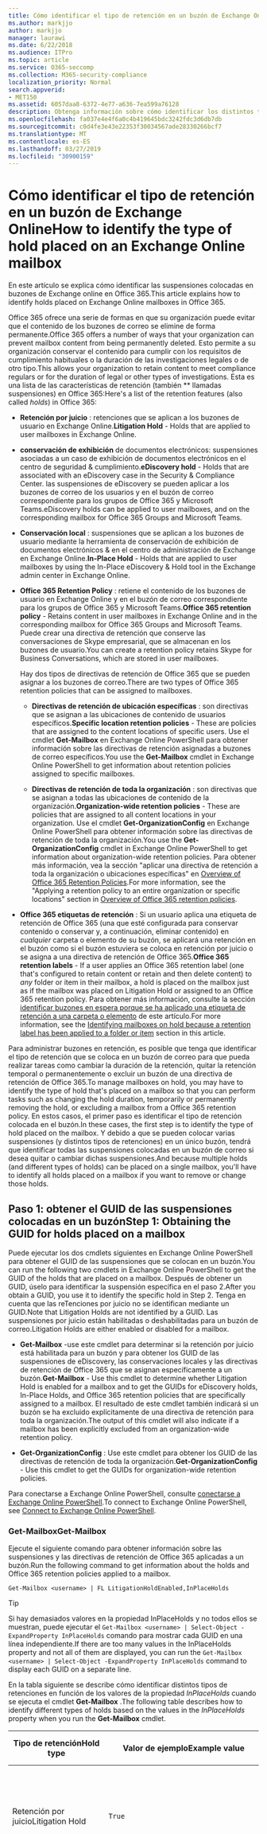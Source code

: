 ```yaml
---
title: Cómo identificar el tipo de retención en un buzón de Exchange Online
ms.author: markjjo
author: markjjo
manager: laurawi
ms.date: 6/22/2018
ms.audience: ITPro
ms.topic: article
ms.service: O365-seccomp
ms.collection: M365-security-compliance
localization_priority: Normal
search.appverid:
- MET150
ms.assetid: 6057daa8-6372-4e77-a636-7ea599a76128
description: Obtenga información sobre cómo identificar los distintos tipos de retenciones que se pueden colocar en un buzón de correo de Office 365. Estos tipos de retenciones incluyen la retención por juicio, las suspensiones de eDiscovery y las directivas de retención de Office 365. También puede determinar si se ha excluido a un usuario de una directiva de retención para toda la organización
ms.openlocfilehash: fa037e4e4f6a0c4b419645bdc3242fdc3d6db7db
ms.sourcegitcommit: c0d4fe3e43e22353f30034567ade28330266bcf7
ms.translationtype: MT
ms.contentlocale: es-ES
ms.lasthandoff: 03/27/2019
ms.locfileid: "30900159"
---
```

# <a name="how-to-identify-the-type-of-hold-placed-on-an-exchange-online-mailbox"></a><span data-ttu-id="c942a-105">Cómo identificar el tipo de retención en un buzón de Exchange Online</span><span class="sxs-lookup"><span data-stu-id="c942a-105">How to identify the type of hold placed on an Exchange Online mailbox</span></span>

<span data-ttu-id="c942a-106">En este artículo se explica cómo identificar las suspensiones colocadas en buzones de Exchange online en Office 365.</span><span class="sxs-lookup"><span data-stu-id="c942a-106">This article explains how to identify holds placed on Exchange Online mailboxes in Office 365.</span></span>

<span data-ttu-id="c942a-107">Office 365 ofrece una serie de formas en que su organización puede evitar que el contenido de los buzones de correo se elimine de forma permanente.</span><span class="sxs-lookup"><span data-stu-id="c942a-107">Office 365 offers a number of ways that your organization can prevent mailbox content from being permanently deleted.</span></span> <span data-ttu-id="c942a-108">Esto permite a su organización conservar el contenido para cumplir con los requisitos de cumplimiento habituales o la duración de las investigaciones legales o de otro tipo.</span><span class="sxs-lookup"><span data-stu-id="c942a-108">This allows your organization to retain content to meet compliance regulars or for the duration of legal or other types of investigations.</span></span> <span data-ttu-id="c942a-109">Esta es una lista de las características de retención (también \*\* llamadas suspensiones) en Office 365:</span><span class="sxs-lookup"><span data-stu-id="c942a-109">Here's a list of the retention features (also called *holds*) in Office 365:</span></span>

- <span data-ttu-id="c942a-110">**Retención por juicio** : retenciones que se aplican a los buzones de usuario en Exchange Online.</span><span class="sxs-lookup"><span data-stu-id="c942a-110">**Litigation Hold** - Holds that are applied to user mailboxes in Exchange Online.</span></span>

- <span data-ttu-id="c942a-111">**conservación de exhibición** de documentos electrónicos: suspensiones asociadas a un caso de exhibición de documentos electrónicos en el centro de seguridad & cumplimiento.</span><span class="sxs-lookup"><span data-stu-id="c942a-111">**eDiscovery hold** - Holds that are associated with an eDiscovery case in the Security & Compliance Center.</span></span> <span data-ttu-id="c942a-112">las suspensiones de eDiscovery se pueden aplicar a los buzones de correo de los usuarios y en el buzón de correo correspondiente para los grupos de Office 365 y Microsoft Teams.</span><span class="sxs-lookup"><span data-stu-id="c942a-112">eDiscovery holds can be applied to user mailboxes, and on the corresponding mailbox for Office 365 Groups and Microsoft Teams.</span></span>

- <span data-ttu-id="c942a-113">**Conservación local** : suspensiones que se aplican a los buzones de usuario mediante la herramienta de conservación de exhibición de documentos electrónicos & en el centro de administración de Exchange en Exchange Online.</span><span class="sxs-lookup"><span data-stu-id="c942a-113">**In-Place Hold** - Holds that are applied to user mailboxes by using the In-Place eDiscovery & Hold tool in the Exchange admin center in Exchange Online.</span></span>

- <span data-ttu-id="c942a-114">**Office 365 Retention Policy** : retiene el contenido de los buzones de usuario en Exchange Online y en el buzón de correo correspondiente para los grupos de Office 365 y Microsoft Teams.</span><span class="sxs-lookup"><span data-stu-id="c942a-114">**Office 365 retention policy** - Retains content in user mailboxes in Exchange Online and in the corresponding mailbox for Office 365 Groups and Microsoft Teams.</span></span> <span data-ttu-id="c942a-115">Puede crear una directiva de retención que conserve las conversaciones de Skype empresarial, que se almacenan en los buzones de usuario.</span><span class="sxs-lookup"><span data-stu-id="c942a-115">You can create a retention policy retains Skype for Business Conversations, which are stored in user mailboxes.</span></span>

  <span data-ttu-id="c942a-116">Hay dos tipos de directivas de retención de Office 365 que se pueden asignar a los buzones de correo.</span><span class="sxs-lookup"><span data-stu-id="c942a-116">There are two types of Office 365 retention policies that can be assigned to mailboxes.</span></span>

    - <span data-ttu-id="c942a-117">**Directivas de retención de ubicación específicas** : son directivas que se asignan a las ubicaciones de contenido de usuarios específicos.</span><span class="sxs-lookup"><span data-stu-id="c942a-117">**Specific location retention policies** - These are policies that are assigned to the content locations of specific users.</span></span> <span data-ttu-id="c942a-118">Use el cmdlet **Get-Mailbox** en Exchange Online PowerShell para obtener información sobre las directivas de retención asignadas a buzones de correo específicos.</span><span class="sxs-lookup"><span data-stu-id="c942a-118">You use the **Get-Mailbox** cmdlet in Exchange Online PowerShell to get information about retention policies assigned to specific mailboxes.</span></span>

    - <span data-ttu-id="c942a-119">**Directivas de retención de toda la organización** : son directivas que se asignan a todas las ubicaciones de contenido de la organización.</span><span class="sxs-lookup"><span data-stu-id="c942a-119">**Organization-wide retention policies** - These are policies that are assigned to all content locations in your organization.</span></span> <span data-ttu-id="c942a-120">Use el cmdlet **Get-OrganizationConfig** en Exchange Online PowerShell para obtener información sobre las directivas de retención de toda la organización.</span><span class="sxs-lookup"><span data-stu-id="c942a-120">You use the **Get-OrganizationConfig** cmdlet in Exchange Online PowerShell to get information about organization-wide retention policies.</span></span>
  <span data-ttu-id="c942a-121">Para obtener más información, vea la sección "aplicar una directiva de retención a toda la organización o ubicaciones específicas" en [Overview of Office 365 Retention Policies](retention-policies.md#applying-a-retention-policy-to-an-entire-organization-or-specific-locations).</span><span class="sxs-lookup"><span data-stu-id="c942a-121">For more information, see the "Applying a retention policy to an entire organization or specific locations" section in [Overview of Office 365 retention policies](retention-policies.md#applying-a-retention-policy-to-an-entire-organization-or-specific-locations).</span></span>

- <span data-ttu-id="c942a-122">**Office 365 etiquetas de retención** : Si un usuario aplica una etiqueta de retención de Office 365 (una que esté configurada para conservar contenido o conservar y, a continuación, eliminar contenido) en *cualquier* carpeta o elemento de su buzón, se aplicará una retención en el buzón como si el buzón estuviera se coloca en retención por juicio o se asigna a una directiva de retención de Office 365.</span><span class="sxs-lookup"><span data-stu-id="c942a-122">**Office 365 retention labels** - If a user applies an Office 365 retention label (one that's configured to retain content or retain and then delete content) to *any* folder or item in their mailbox, a hold is placed on the mailbox just as if the mailbox was placed on Litigation Hold or assigned to an Office 365 retention policy.</span></span> <span data-ttu-id="c942a-123">Para obtener más información, consulte la sección [identificar buzones en espera porque se ha aplicado una etiqueta de retención a una carpeta o elemento](#identifying-mailboxes-on-hold-because-a-retention-label-has-been-applied-to-a-folder-or-item) de este artículo.</span><span class="sxs-lookup"><span data-stu-id="c942a-123">For more information, see the [Identifying mailboxes on hold because a retention label has been applied to a folder or item](#identifying-mailboxes-on-hold-because-a-retention-label-has-been-applied-to-a-folder-or-item) section in this article.</span></span>

<span data-ttu-id="c942a-124">Para administrar buzones en retención, es posible que tenga que identificar el tipo de retención que se coloca en un buzón de correo para que pueda realizar tareas como cambiar la duración de la retención, quitar la retención temporal o permanentemente o excluir un buzón de una directiva de retención de Office 365.</span><span class="sxs-lookup"><span data-stu-id="c942a-124">To manage mailboxes on hold, you may have to identify the type of hold that's placed on a mailbox so that you can perform tasks such as changing the hold duration, temporarily or permanently removing the hold, or excluding a mailbox from a Office 365 retention policy.</span></span> <span data-ttu-id="c942a-125">En estos casos, el primer paso es identificar el tipo de retención colocada en el buzón.</span><span class="sxs-lookup"><span data-stu-id="c942a-125">In these cases, the first step is to identify the type of hold placed on the mailbox.</span></span> <span data-ttu-id="c942a-126">Y debido a que se pueden colocar varias suspensiones (y distintos tipos de retenciones) en un único buzón, tendrá que identificar todas las suspensiones colocadas en un buzón de correo si desea quitar o cambiar dichas suspensiones.</span><span class="sxs-lookup"><span data-stu-id="c942a-126">And because multiple holds (and different types of holds) can be placed on a single mailbox, you'll have to identify all holds placed on a mailbox if you want to remove or change those holds.</span></span>

## <a name="step-1-obtaining-the-guid-for-holds-placed-on-a-mailbox"></a><span data-ttu-id="c942a-127">Paso 1: obtener el GUID de las suspensiones colocadas en un buzón</span><span class="sxs-lookup"><span data-stu-id="c942a-127">Step 1: Obtaining the GUID for holds placed on a mailbox</span></span>

<span data-ttu-id="c942a-128">Puede ejecutar los dos cmdlets siguientes en Exchange Online PowerShell para obtener el GUID de las suspensiones que se colocan en un buzón.</span><span class="sxs-lookup"><span data-stu-id="c942a-128">You can run the following two cmdlets in Exchange Online PowerShell to get the GUID of the holds that are placed on a mailbox.</span></span> <span data-ttu-id="c942a-129">Después de obtener un GUID, úselo para identificar la suspensión específica en el paso 2.</span><span class="sxs-lookup"><span data-stu-id="c942a-129">After you obtain a GUID, you use it to identify the specific hold in Step 2.</span></span> <span data-ttu-id="c942a-130">Tenga en cuenta que las reTenciones por juicio no se identifican mediante un GUID.</span><span class="sxs-lookup"><span data-stu-id="c942a-130">Note that Litigation Holds are not identified by a GUID.</span></span> <span data-ttu-id="c942a-131">Las suspensiones por juicio están habilitadas o deshabilitadas para un buzón de correo.</span><span class="sxs-lookup"><span data-stu-id="c942a-131">Litigation Holds are either enabled or disabled for a mailbox.</span></span>

- <span data-ttu-id="c942a-132">**Get-Mailbox** -use este cmdlet para determinar si la retención por juicio está habilitada para un buzón y para obtener los GUID de las suspensiones de eDiscovery, las conservaciones locales y las directivas de retención de Office 365 que se asignan específicamente a un buzón.</span><span class="sxs-lookup"><span data-stu-id="c942a-132">**Get-Mailbox** - Use this cmdlet to determine whether Litigation Hold is enabled for a mailbox and to get the GUIDs for eDiscovery holds, In-Place Holds, and Office 365 retention policies that are specifically assigned to a mailbox.</span></span> <span data-ttu-id="c942a-133">El resultado de este cmdlet también indicará si un buzón se ha excluido explícitamente de una directiva de retención para toda la organización.</span><span class="sxs-lookup"><span data-stu-id="c942a-133">The output of this cmdlet will also indicate if a mailbox has been explicitly excluded from an organization-wide retention policy.</span></span>

- <span data-ttu-id="c942a-134">**Get-OrganizationConfig** : Use este cmdlet para obtener los GUID de las directivas de retención de toda la organización.</span><span class="sxs-lookup"><span data-stu-id="c942a-134">**Get-OrganizationConfig** - Use this cmdlet to get the GUIDs for organization-wide retention policies.</span></span>

<span data-ttu-id="c942a-135">Para conectarse a Exchange Online PowerShell, consulte [conectarse a Exchange Online PowerShell](https://docs.microsoft.com/powershell/exchange/exchange-online/connect-to-exchange-online-powershell/connect-to-exchange-online-powershell?view=exchange-ps).</span><span class="sxs-lookup"><span data-stu-id="c942a-135">To connect to Exchange Online PowerShell, see [Connect to Exchange Online PowerShell](https://docs.microsoft.com/powershell/exchange/exchange-online/connect-to-exchange-online-powershell/connect-to-exchange-online-powershell?view=exchange-ps).</span></span>

### <a name="get-mailbox"></a><span data-ttu-id="c942a-136">Get-Mailbox</span><span class="sxs-lookup"><span data-stu-id="c942a-136">Get-Mailbox</span></span>

<span data-ttu-id="c942a-137">Ejecute el siguiente comando para obtener información sobre las suspensiones y las directivas de retención de Office 365 aplicadas a un buzón.</span><span class="sxs-lookup"><span data-stu-id="c942a-137">Run the following command to get information about the holds and Office 365 retention policies applied to a mailbox.</span></span>

```
Get-Mailbox <username> | FL LitigationHoldEnabled,InPlaceHolds
```

> [!TIP]
> <span data-ttu-id="c942a-138">Si hay demasiados valores en la propiedad InPlaceHolds y no todos ellos se muestran, puede ejecutar el `Get-Mailbox <username> | Select-Object -ExpandProperty InPlaceHolds` comando para mostrar cada GUID en una línea independiente.</span><span class="sxs-lookup"><span data-stu-id="c942a-138">If there are too many values in the InPlaceHolds property and not all of them are displayed, you can run the `Get-Mailbox <username> | Select-Object -ExpandProperty InPlaceHolds` command to display each GUID on a separate line.</span></span>

<span data-ttu-id="c942a-139">En la tabla siguiente se describe cómo identificar distintos tipos de retenciones en función de los valores de la propiedad *InPlaceHolds* cuando se ejecuta el cmdlet **Get-Mailbox** .</span><span class="sxs-lookup"><span data-stu-id="c942a-139">The following table describes how to identify different types of holds based on the values in the *InPlaceHolds* property when you run the **Get-Mailbox** cmdlet.</span></span>


|<span data-ttu-id="c942a-140">Tipo de retención</span><span class="sxs-lookup"><span data-stu-id="c942a-140">Hold type</span></span>  |<span data-ttu-id="c942a-141">Valor de ejemplo</span><span class="sxs-lookup"><span data-stu-id="c942a-141">Example value</span></span>  |<span data-ttu-id="c942a-142">Cómo identificar la retención</span><span class="sxs-lookup"><span data-stu-id="c942a-142">How to identify the hold</span></span>  |
|---------|---------|---------|
|<span data-ttu-id="c942a-143">Retención por juicio</span><span class="sxs-lookup"><span data-stu-id="c942a-143">Litigation Hold</span></span>     |    `True`     |     <span data-ttu-id="c942a-144">La retención por juicio está habilitada para un buzón \*\* de correo si la propiedad `True`LitigationHoldEnabled está establecida en.</span><span class="sxs-lookup"><span data-stu-id="c942a-144">Litigation Hold is enabled for a mailbox if the *LitigationHoldEnabled* property is set to `True`.</span></span>    |
|<span data-ttu-id="c942a-145">conservación de exhibición de documentos electrónicos</span><span class="sxs-lookup"><span data-stu-id="c942a-145">eDiscovery hold</span></span>     |  `UniH7d895d48-7e23-4a8d-8346-533c3beac15d`       |   <span data-ttu-id="c942a-146">La *propiedad InPlaceHolds* contiene el GUID de cualquier suspensión asociado con un caso de exhibición de documentos electrónicos en el centro de seguridad & cumplimiento.</span><span class="sxs-lookup"><span data-stu-id="c942a-146">The *InPlaceHolds property* contains the GUID of any hold associated with an eDiscovery case in the Security & Compliance Center.</span></span> <span data-ttu-id="c942a-147">Puede decir que se trata de una retención de eDiscovery porque el GUID comienza `UniH` por el prefijo (lo que denota una retención unificada).</span><span class="sxs-lookup"><span data-stu-id="c942a-147">You can tell this is an eDiscovery hold because the GUID starts with the `UniH` prefix (which denotes a Unified Hold).</span></span>      |
|<span data-ttu-id="c942a-148">Retención en contexto</span><span class="sxs-lookup"><span data-stu-id="c942a-148">In-Place Hold</span></span>     |     `c0ba3ce811b6432a8751430937152491` <br/> <span data-ttu-id="c942a-149">o bien</span><span class="sxs-lookup"><span data-stu-id="c942a-149">or</span></span> <br/> `cld9c0a984ca74b457fbe4504bf7d3e00de`  |     <span data-ttu-id="c942a-150">La propiedad *InPlaceHolds* contiene el GUID de la retención local que está colocada en el buzón.</span><span class="sxs-lookup"><span data-stu-id="c942a-150">The *InPlaceHolds* property contains the GUID of the In-Place Hold that's placed on the mailbox.</span></span> <span data-ttu-id="c942a-151">Puede decir que se trata de una conservación local porque el GUID no se inicia con un prefijo o se inicia con el `cld` prefijo.</span><span class="sxs-lookup"><span data-stu-id="c942a-151">You can tell this is an In-Place Hold because the GUID either doesn't start with a prefix or it starts with the `cld` prefix.</span></span>     |
|<span data-ttu-id="c942a-152">Directiva de retención de Office 365 aplicada específicamente al buzón de correo</span><span class="sxs-lookup"><span data-stu-id="c942a-152">Office 365 retention policy specifically applied to the mailbox</span></span>     |    `mbxcdbbb86ce60342489bff371876e7f224:1` <br/> <span data-ttu-id="c942a-153">o bien</span><span class="sxs-lookup"><span data-stu-id="c942a-153">or</span></span> <br/> `skp127d7cf1076947929bf136b7a2a8c36f:3`     |     <span data-ttu-id="c942a-154">La propiedad InPlaceHolds contiene los GUID de cualquier directiva de retención de ubicación específica que se aplique al buzón.</span><span class="sxs-lookup"><span data-stu-id="c942a-154">The InPlaceHolds property contains GUIDs of any specific location retention policy that's applied to the mailbox.</span></span> <span data-ttu-id="c942a-155">Puede identificar las directivas de retención porque el GUID se inicia `mbx` con el `skp` o el prefijo.</span><span class="sxs-lookup"><span data-stu-id="c942a-155">You can identify retention policies because the GUID starts with the `mbx` or the `skp` prefix.</span></span> <span data-ttu-id="c942a-156">El `skp` prefijo indica que la Directiva de retención se aplica a las conversaciones de Skype empresarial en el buzón de correo del usuario.</span><span class="sxs-lookup"><span data-stu-id="c942a-156">The `skp` prefix indicates that the retention policy is applied to Skype for Business conversations in the user's mailbox.</span></span>    |
|<span data-ttu-id="c942a-157">Excluido de una directiva de retención de Office 365 de toda la organización</span><span class="sxs-lookup"><span data-stu-id="c942a-157">Excluded from an organization-wide Office 365 retention policy</span></span>     |   `-mbxe9b52bf7ab3b46a286308ecb29624696`      |     <span data-ttu-id="c942a-158">Si un buzón se excluye de una directiva de retención de Office 365 de toda la organización, el GUID de la Directiva de retención en la que se excluye el buzón se muestra en la propiedad `-mbx` InPlaceHolds y se identifica por el prefijo.</span><span class="sxs-lookup"><span data-stu-id="c942a-158">If a mailbox is excluded from an organization-wide Office 365 retention policy, the GUID for the retention policy the mailbox is excluded from is displayed in the InPlaceHolds property and is identified by the `-mbx` prefix.</span></span>    |

### <a name="get-organizationconfig"></a><span data-ttu-id="c942a-159">Get-OrganizationConfig</span><span class="sxs-lookup"><span data-stu-id="c942a-159">Get-OrganizationConfig</span></span>
<span data-ttu-id="c942a-160">Si la propiedad *InPlaceHolds* está vacía cuando ejecuta el cmdlet **Get-Mailbox** , es posible que haya una o varias directivas de retención de Office 365 de toda la organización aplicadas al buzón.</span><span class="sxs-lookup"><span data-stu-id="c942a-160">If the *InPlaceHolds* property is empty when you run the **Get-Mailbox** cmdlet, there still may be one or more organization-wide Office 365 retention policies applied to the mailbox.</span></span> <span data-ttu-id="c942a-161">Ejecute el siguiente comando en Exchange Online PowerShell para obtener una lista de los GUID de las directivas de retención de Office 365 de toda la organización.</span><span class="sxs-lookup"><span data-stu-id="c942a-161">Run the following command in Exchange Online PowerShell to get a list of GUIDs for organization-wide Office 365 retention policies.</span></span>

```
Get-OrganizationConfig | FL InPlaceHolds
```

> [!TIP]
> <span data-ttu-id="c942a-162">Si hay demasiados valores en la propiedad InPlaceHolds y no todos ellos se muestran, puede ejecutar el `Get-OrganizationConfig | Select-Object -ExpandProperty InPlaceHolds` comando para mostrar cada GUID en una línea independiente.</span><span class="sxs-lookup"><span data-stu-id="c942a-162">If there are too many values in the InPlaceHolds property and not all of them are displayed, you can run the `Get-OrganizationConfig | Select-Object -ExpandProperty InPlaceHolds` command to display each GUID on a separate line.</span></span>

<span data-ttu-id="c942a-163">En la tabla siguiente se describen los distintos tipos de retenciones de toda la organización y cómo identificar cada tipo en función de los GUID contenidos en la propiedad *InPlaceHolds* cuando se ejecuta el cmdlet **Get-OrganizationConfig** .</span><span class="sxs-lookup"><span data-stu-id="c942a-163">The following table describes the different types of organization-wide holds and how to identify each type based on the GUIDs contained in *InPlaceHolds* property when you run the **Get-OrganizationConfig** cmdlet.</span></span>


|<span data-ttu-id="c942a-164">Tipo de retención</span><span class="sxs-lookup"><span data-stu-id="c942a-164">Hold type</span></span>  |<span data-ttu-id="c942a-165">Valor de ejemplo</span><span class="sxs-lookup"><span data-stu-id="c942a-165">Example value</span></span>  |<span data-ttu-id="c942a-166">Descripción</span><span class="sxs-lookup"><span data-stu-id="c942a-166">Description</span></span>  |
|---------|---------|---------|
|<span data-ttu-id="c942a-167">Directivas de retención de Office 365 aplicadas a buzones de Exchange, carpetas públicas de Exchange y chats de Microsoft Teams</span><span class="sxs-lookup"><span data-stu-id="c942a-167">Office 365 retention policies applied to Exchange mailboxes, Exchange public folders, and Teams chats</span></span>    |      `mbx7cfb30345d454ac0a989ab3041051209:2`   |   <span data-ttu-id="c942a-168">Las directivas de retención de toda la organización que se aplican a los buzones de Exchange, las carpetas públicas de Exchange y los chats de 1xN en `mbx` Microsoft Teams se identifican mediante GUID que comienzan con el prefijo.</span><span class="sxs-lookup"><span data-stu-id="c942a-168">Organization-wide retention policies applied to Exchange mailboxes, Exchange public folders, and 1xN chats in Microsoft Teams are identified by GUIDs that start with the `mbx` prefix.</span></span> <span data-ttu-id="c942a-169">Tenga en cuenta que los chats de 1xN se almacenan en el buzón de los participantes individuales del chat.</span><span class="sxs-lookup"><span data-stu-id="c942a-169">Note that 1xN chats are stored in the mailbox of the individual chat participants.</span></span>      |
|<span data-ttu-id="c942a-170">Directiva de retención de Office 365 aplicada a los grupos de Office 365 y a los mensajes de canal de Teams</span><span class="sxs-lookup"><span data-stu-id="c942a-170">Office 365 retention policy applied to Office 365 Groups and Teams channel messages</span></span>     |   `grp1a0a132ee8944501a4bb6a452ec31171:3`      |    <span data-ttu-id="c942a-171">Las directivas de retención de toda la organización que se aplican a los grupos de Office 365 y los mensajes de canal en Microsoft `grp` Teams se identifican mediante GUID que comienzan con el prefijo.</span><span class="sxs-lookup"><span data-stu-id="c942a-171">Organization-wide retention policies applied to Office 365 groups and channel messages in Microsoft Teams are identified by GUIDs that start with the `grp` prefix.</span></span> <span data-ttu-id="c942a-172">Tenga en cuenta que los mensajes de canal se almacenan en el buzón de grupo asociado a un equipo de Microsoft.</span><span class="sxs-lookup"><span data-stu-id="c942a-172">Note that channel messages are stored in the group mailbox that is associated with a Microsoft Team.</span></span>     |

<span data-ttu-id="c942a-173">Para obtener más información sobre las directivas de retención que se aplican a Microsoft Teams, consulte la sección "ubicación de Teams" [información general de las directivas de retención](retention-policies.md#applying-a-retention-policy-to-an-entire-organization-or-specific-locations).</span><span class="sxs-lookup"><span data-stu-id="c942a-173">For more information retention policies applied to Microsoft Teams, see the "Teams location" section [Overview of retention policies](retention-policies.md#applying-a-retention-policy-to-an-entire-organization-or-specific-locations).</span></span>

### <a name="understanding-the-format-of-the-inplaceholds-value-for-retention-policies"></a><span data-ttu-id="c942a-174">Información sobre el formato del valor InPlaceHolds de las directivas de retención</span><span class="sxs-lookup"><span data-stu-id="c942a-174">Understanding the format of the InPlaceHolds value for retention policies</span></span>

<span data-ttu-id="c942a-175">Además del prefijo (MBX, SKP o GRP) que identifica un elemento de la propiedad InPlaceHolds como una directiva de retención de Office 365, el valor también contiene un sufijo que identifica el tipo de acción de retención que está configurada para la Directiva.</span><span class="sxs-lookup"><span data-stu-id="c942a-175">In addition to the prefix (mbx, skp, or grp) that identifies an item in the InPlaceHolds property as an Office 365 retention policy, the value also contains a suffix that identifies the type of retention action that's configured for the policy.</span></span> <span data-ttu-id="c942a-176">Por ejemplo, el sufijo de acción se resalta en negrita en los siguientes ejemplos:</span><span class="sxs-lookup"><span data-stu-id="c942a-176">For example, the action suffix is highlighted in bold type in the following examples:</span></span>

   <span data-ttu-id="c942a-177">`skp127d7cf1076947929bf136b7a2a8c36f`**: 1**</span><span class="sxs-lookup"><span data-stu-id="c942a-177">`skp127d7cf1076947929bf136b7a2a8c36f`**:1**</span></span>

   <span data-ttu-id="c942a-178">`mbx7cfb30345d454ac0a989ab3041051209`**: 2**</span><span class="sxs-lookup"><span data-stu-id="c942a-178">`mbx7cfb30345d454ac0a989ab3041051209`**:2**</span></span>

   <span data-ttu-id="c942a-179">`grp1a0a132ee8944501a4bb6a452ec31171`**: 3**</span><span class="sxs-lookup"><span data-stu-id="c942a-179">`grp1a0a132ee8944501a4bb6a452ec31171`**:3**</span></span>

<span data-ttu-id="c942a-180">En la tabla siguiente se definen las tres posibles acciones de retención:</span><span class="sxs-lookup"><span data-stu-id="c942a-180">The following table defines the three possible retention actions:</span></span>

|<span data-ttu-id="c942a-181">Valor</span><span class="sxs-lookup"><span data-stu-id="c942a-181">Value</span></span>  |<span data-ttu-id="c942a-182">Descripción</span><span class="sxs-lookup"><span data-stu-id="c942a-182">Description</span></span>  |
|---------|---------|
|<span data-ttu-id="c942a-183">**1**</span><span class="sxs-lookup"><span data-stu-id="c942a-183">**1**</span></span>     | <span data-ttu-id="c942a-184">Indica que la Directiva de retención está configurada para eliminar elementos; la Directiva no conserva los elementos.</span><span class="sxs-lookup"><span data-stu-id="c942a-184">Indicates the retention policy is configured to delete items; the policy doesn't retain items.</span></span>        |
|<span data-ttu-id="c942a-185">**segundo**</span><span class="sxs-lookup"><span data-stu-id="c942a-185">**2**</span></span>    |    <span data-ttu-id="c942a-186">Indica que la Directiva de retención está configurada para contener elementos; la Directiva no elimina los elementos una vez que expira el período de retención.</span><span class="sxs-lookup"><span data-stu-id="c942a-186">Indicates the retention policy is configured to hold items; the policy doesn't delete items after the retention period expires.</span></span>     |
|<span data-ttu-id="c942a-187">**3**</span><span class="sxs-lookup"><span data-stu-id="c942a-187">**3**</span></span>     |   <span data-ttu-id="c942a-188">Indica que la Directiva de retención está configurada para mantener elementos y, a continuación, eliminarlos una vez expirado el período de retención.</span><span class="sxs-lookup"><span data-stu-id="c942a-188">Indicates the retention policy is configured to hold items and then delete them after the retention period expires.</span></span>      |

<span data-ttu-id="c942a-189">Para obtener más información acerca de las acciones de retención, consulte la sección "conservar contenido durante un período de tiempo específico" en [información general sobre las directivas de retención](retention-policies.md#retaining-content-for-a-specific-period-of-time).</span><span class="sxs-lookup"><span data-stu-id="c942a-189">For more information about retention actions, see the "Retaining content for a specific period of time" section in [Overview of retention policies](retention-policies.md#retaining-content-for-a-specific-period-of-time).</span></span>
   
## <a name="step-2-using-the-guid-to-identify-the-hold"></a><span data-ttu-id="c942a-190">Paso 2: uso del GUID para identificar la retención</span><span class="sxs-lookup"><span data-stu-id="c942a-190">Step 2: Using the GUID to identify the hold</span></span>

<span data-ttu-id="c942a-191">Después de obtener el GUID de una retención que se aplica a un buzón, el siguiente paso consiste en usar ese GUID para identificar la retención.</span><span class="sxs-lookup"><span data-stu-id="c942a-191">After you obtain the GUID for a hold that is applied to a mailbox, the next step is to use that GUID to identify the hold.</span></span> <span data-ttu-id="c942a-192">Las secciones siguientes muestran cómo identificar el nombre de la retención (y otra información) mediante el GUID de retención.</span><span class="sxs-lookup"><span data-stu-id="c942a-192">The following sections show how to identify the name of the hold (and other information) by using the hold GUID.</span></span>

### <a name="ediscovery-holds"></a><span data-ttu-id="c942a-193">suspensiones de eDiscovery</span><span class="sxs-lookup"><span data-stu-id="c942a-193">eDiscovery holds</span></span>

<span data-ttu-id="c942a-194">Ejecute los siguientes comandos en Security & Compliance Center PowerShell para identificar una retención de exhibición de documentos electrónicos que se ha aplicado al buzón.</span><span class="sxs-lookup"><span data-stu-id="c942a-194">Run the following commands in Security & Compliance Center PowerShell to identify an eDiscovery hold that's applied to the mailbox.</span></span> <span data-ttu-id="c942a-195">Use el GUID (sin incluir el prefijo UniH) para la suspensión de exhibición de documentos electrónicos que identificó en el paso 1.</span><span class="sxs-lookup"><span data-stu-id="c942a-195">Use the GUID (not including the UniH prefix) for the eDiscovery hold that you identified in Step 1.</span></span> <span data-ttu-id="c942a-196">El primer comando crea una variable que contiene información sobre la retención; Esta variable se usa en los otros comandos.</span><span class="sxs-lookup"><span data-stu-id="c942a-196">The first command creates a variable that contains information about the hold; this variable is used in the other commands.</span></span> <span data-ttu-id="c942a-197">El segundo comando muestra el nombre del caso de exhibición de documentos electrónicos con el que está asociada la retención.</span><span class="sxs-lookup"><span data-stu-id="c942a-197">The second command displays the name of the eDiscovery case the hold is associated with.</span></span> <span data-ttu-id="c942a-198">El tercer comando muestra el nombre de la suspensión y una lista de los buzones a los que se aplica la retención.</span><span class="sxs-lookup"><span data-stu-id="c942a-198">The third command displays the name of the hold and a list of the mailboxes the hold applies to.</span></span>

```
$CaseHold = Get-CaseHoldPolicy <hold GUID without prefix>
```

```
Get-ComplianceCase $CaseHold.CaseId | FL Name
```

```
$CaseHold | FL Name,ExchangeLocation
```

<span data-ttu-id="c942a-199">Para conectar con el PowerShell del centro de cumplimiento de & de seguridad, vea [Connect to Office 365 Security _AMP_ Compliance Center PowerShell](https://docs.microsoft.com/powershell/exchange/office-365-scc/connect-to-scc-powershell/connect-to-scc-powershell?view=exchange-ps).</span><span class="sxs-lookup"><span data-stu-id="c942a-199">To connect to Security & Compliance Center PowerShell, see  [Connect to Office 365 Security & Compliance Center PowerShell](https://docs.microsoft.com/powershell/exchange/office-365-scc/connect-to-scc-powershell/connect-to-scc-powershell?view=exchange-ps).</span></span>

### <a name="in-place-holds"></a><span data-ttu-id="c942a-200">Suspensiones locales</span><span class="sxs-lookup"><span data-stu-id="c942a-200">In-Place Holds</span></span>

<span data-ttu-id="c942a-201">Ejecute el siguiente comando en Exchange Online PowerShell para identificar la conservación local que se aplica al buzón.</span><span class="sxs-lookup"><span data-stu-id="c942a-201">Run the following command in Exchange Online PowerShell to identify the In-Place Hold that's applied to the mailbox.</span></span> <span data-ttu-id="c942a-202">Use el GUID de la retención local que identificó en el paso 1.</span><span class="sxs-lookup"><span data-stu-id="c942a-202">Use the GUID for the In-Place Hold that you identified in Step 1.</span></span> <span data-ttu-id="c942a-203">El comando muestra el nombre de la suspensión y una lista de los buzones a los que se aplica la retención.</span><span class="sxs-lookup"><span data-stu-id="c942a-203">The command displays the name of the hold and a list of the mailboxes the hold applies to.</span></span>

```
Get-MailboxSearch -InPlaceHoldIdentity <hold GUID> | FL Name,SourceMailboxes
```
<span data-ttu-id="c942a-204">Tenga en cuenta que si el GUID de la retención local comienza con el `cld` prefijo, asegúrese de incluir el prefijo al ejecutar el comando anterior.</span><span class="sxs-lookup"><span data-stu-id="c942a-204">Note that if the GUID for the In-Place Hold starts with the `cld` prefix, be sure to include the prefix when running the previous command.</span></span>

### <a name="office-365-retention-policies"></a><span data-ttu-id="c942a-205">Directivas de retención de Office 365</span><span class="sxs-lookup"><span data-stu-id="c942a-205">Office 365 retention policies</span></span>

<span data-ttu-id="c942a-206">Ejecute el siguiente comando en Security & Compliance Center PowerShell para identificar la Directiva de retención de Office 365 (ubicación para toda la organización o específica) que se aplica al buzón.</span><span class="sxs-lookup"><span data-stu-id="c942a-206">Run the following command in Security & Compliance Center PowerShell to identity the Office 365 retention policy (organization-wide or specific location) that's applied to the mailbox.</span></span> <span data-ttu-id="c942a-207">Use el GUID (sin incluir el prefijo MBX, SKP o GRP o el sufijo Action) que identificó en el paso 1.</span><span class="sxs-lookup"><span data-stu-id="c942a-207">Use the GUID (not including the mbx, skp, or grp prefix or the action suffix) that you identified in Step 1.</span></span>

```
Get-RetentionCompliancePolicy <hold GUID without prefix or suffix> -DistributionDetail  | FL Name,*Location
```

## <a name="identifying-mailboxes-on-hold-because-a-retention-label-has-been-applied-to-a-folder-or-item"></a><span data-ttu-id="c942a-208">Identificación de buzones en retención porque se ha aplicado una etiqueta de retención a una carpeta o elemento</span><span class="sxs-lookup"><span data-stu-id="c942a-208">Identifying mailboxes on hold because a retention label has been applied to a folder or item</span></span>

<span data-ttu-id="c942a-209">Cuando un usuario aplica una etiqueta de retención configurada para conservar contenido o conservar y, a continuación, eliminar contenido en cualquier carpeta o elemento de su buzón de correo, la propiedad de buzón *ComplianceTagHoldApplied* se establece en **true**.</span><span class="sxs-lookup"><span data-stu-id="c942a-209">Whenever a user applies a retention label that's configured to retain content or retain and then delete content to any folder or item in their mailbox, the *ComplianceTagHoldApplied* mailbox property is set to **True**.</span></span> <span data-ttu-id="c942a-210">Cuando esto ocurre, se considera que el buzón está en espera, como si se hubiera puesto en retención por juicio o asignado a una directiva de retención de Office 365.</span><span class="sxs-lookup"><span data-stu-id="c942a-210">When this happens, the mailbox is considered to be on hold, just as if it was placed on Litigation Hold or assigned to an Office 365 retention policy.</span></span> <span data-ttu-id="c942a-211">Cuando la propiedad *ComplianceTagHoldApplied* se establece en **true**, se pueden producir las siguientes acciones:</span><span class="sxs-lookup"><span data-stu-id="c942a-211">When the *ComplianceTagHoldApplied* property is set to **True**, the following things may occur:</span></span>

- <span data-ttu-id="c942a-212">Si se elimina el buzón o la cuenta de usuario de Office 365 del usuario, el buzón se convierte en un [buzón inactivo](inactive-mailboxes-in-office-365.md).</span><span class="sxs-lookup"><span data-stu-id="c942a-212">If the mailbox or the user's Office 365 user account is deleted, the mailbox becomes an [inactive mailbox](inactive-mailboxes-in-office-365.md).</span></span>
- <span data-ttu-id="c942a-213">No podrá deshabilitar el buzón de correo (ya sea el buzón principal o el buzón de archivo, si está habilitado).</span><span class="sxs-lookup"><span data-stu-id="c942a-213">You won't be able to disable the mailbox (either the primary mailbox or the archive mailbox, if it's enabled).</span></span>
- <span data-ttu-id="c942a-214">Es posible que los elementos del buzón de correo se conserven durante más tiempo de lo esperado.</span><span class="sxs-lookup"><span data-stu-id="c942a-214">Items in the mailbox may be retained longer than expected.</span></span> <span data-ttu-id="c942a-215">Esto se debe a que el buzón de correo está en espera y, por lo tanto, no se eliminará de forma permanente (purga).</span><span class="sxs-lookup"><span data-stu-id="c942a-215">This is because the mailbox is on hold and therefore no items will be permanently deleted (purged).</span></span>

<span data-ttu-id="c942a-216">Para ver el valor de la propiedad *ComplianceTagHoldApplied* , ejecute el siguiente comando en Exchange Online PowerShell:</span><span class="sxs-lookup"><span data-stu-id="c942a-216">To view the value of the *ComplianceTagHoldApplied* property, run the following command in Exchange Online PowerShell:</span></span>

```
Get-Mailbox <username> |FL ComplianceTagHoldApplied
```

<span data-ttu-id="c942a-217">Para obtener más información acerca de las etiquetas de retención, vea [Overview of Office 365 Retention Labels](labels.md).</span><span class="sxs-lookup"><span data-stu-id="c942a-217">For more information about retention labels, see [Overview of Office 365 retention labels](labels.md).</span></span>

## <a name="managing-mailboxes-on-delay-hold"></a><span data-ttu-id="c942a-218">Administración de buzones de correo en suspensión de retardo</span><span class="sxs-lookup"><span data-stu-id="c942a-218">Managing mailboxes on delay hold</span></span>

<span data-ttu-id="c942a-219">Una vez que se quita cualquier tipo de retención de un buzón, el valor de la propiedad de buzón *DelayHoldApplied* se establece en **true**.</span><span class="sxs-lookup"><span data-stu-id="c942a-219">After any type of hold is removed from a mailbox, the value of the *DelayHoldApplied* mailbox property is set to **True**.</span></span> <span data-ttu-id="c942a-220">Esto ocurre la próxima vez que el Asistente para carpeta administrada procesa el buzón de correo y detecta que se ha quitado una suspensión.</span><span class="sxs-lookup"><span data-stu-id="c942a-220">This occurs the next time the Managed Folder Assistant processes the mailbox and detects that a hold has been removed.</span></span> <span data-ttu-id="c942a-221">Esto se denomina retenciones y significa que la eliminación real de la retención se retrasa durante 30 días para impedir que los datos se eliminen (purguen) de forma permanente del buzón. \*\*</span><span class="sxs-lookup"><span data-stu-id="c942a-221">This is called a *delay hold* and means that the actual removal of the hold is delayed for 30 days to prevent data from being permanently deleted (purged) from the mailbox.</span></span> <span data-ttu-id="c942a-222">Esto proporciona a los administradores una oportunidad para buscar o recuperar los elementos del buzón que se purgarán después de que se elimine realmente la retención.</span><span class="sxs-lookup"><span data-stu-id="c942a-222">This gives admins an opportunity to search for or recover mailbox items that will be purged after the hold is actually removed.</span></span> <span data-ttu-id="c942a-223">Cuando se coloca una retención en el buzón, el buzón sigue considerándose en espera durante un período de tiempo ilimitado, como si el buzón estuviera en retención por juicio.</span><span class="sxs-lookup"><span data-stu-id="c942a-223">When a delay hold is placed on the mailbox, the mailbox is still considered to be on hold for an unlimited duration, as if the mailbox was on Litigation Hold.</span></span> <span data-ttu-id="c942a-224">TransCurrido el plazo de 30 días, la retención en espera se completa y Office 365 intentará quitar la retención retrasada automáticamente (estableciendo la propiedad *DelayHoldApplied* en **false**) para que la retención se elimine realmente.</span><span class="sxs-lookup"><span data-stu-id="c942a-224">After 30 days, the delay hold expires, and Office 365 will automatically attempt to remove the delay hold (by setting the *DelayHoldApplied* property to **False**) so that the hold will be actually removed.</span></span> <span data-ttu-id="c942a-225">Después de la propiedad *DelayHoldApplied* en **false**, los elementos marcados para su eliminación se purgarán la próxima vez que el Asistente para carpetas administradas procese el buzón de correo.</span><span class="sxs-lookup"><span data-stu-id="c942a-225">After the *DelayHoldApplied* property to **False**, items that are marked for removal will be purged the next time the mailbox is processed by the Managed Folder Assistant.</span></span>

<span data-ttu-id="c942a-226">Para ver el valor de la propiedad *DelayHoldApplied* de un buzón, ejecute el siguiente comando en Exchange Online PowerShell.</span><span class="sxs-lookup"><span data-stu-id="c942a-226">To view the value for the *DelayHoldApplied* property for a mailbox, run the following command in Exchange Online PowerShell.</span></span>

```
Get-Mailbox <username> | FL DelayHoldApplied
```

<span data-ttu-id="c942a-227">Para quitar la retención por retraso antes de que expire, puede ejecutar el siguiente comando en Exchange Online PowerShell:</span><span class="sxs-lookup"><span data-stu-id="c942a-227">To remove the delay hold before it expires, you can run the following command in Exchange Online PowerShell:</span></span> 
 
```
Set-Mailbox <username> -RemoveDelayHoldApplied
```
<span data-ttu-id="c942a-228">Tenga en cuenta que debe tener asignado el rol retención legal en Exchange Online para usar el parámetro *RemoveDelayHoldApplied*</span><span class="sxs-lookup"><span data-stu-id="c942a-228">Note that you must be assigned the Legal Hold role in Exchange Online to use the *RemoveDelayHoldApplied* parameter</span></span> 

<span data-ttu-id="c942a-229">Para quitar la retención retrasada de un buzón inactivo, ejecute el siguiente comando en Exchange Online PowerShell:</span><span class="sxs-lookup"><span data-stu-id="c942a-229">To remove the delay hold on an inactive mailbox, run the following command in Exchange Online PowerShell:</span></span>

```
Set-Mailbox <DN or Exchange GUID> -InactiveMailbox -RemoveDelayHoldApplied
```

> [!TIP]
> <span data-ttu-id="c942a-230">La mejor forma de especificar un buzón inactivo en el comando anterior es usar su nombre distintivo o el valor de GUID de Exchange.</span><span class="sxs-lookup"><span data-stu-id="c942a-230">The best way to specify an inactive mailbox in the previous command is to use its Distinguished Name or Exchange GUID value.</span></span> <span data-ttu-id="c942a-231">El uso de uno de estos valores ayuda a impedir que se especifique accidentalmente el buzón equivocado.</span><span class="sxs-lookup"><span data-stu-id="c942a-231">Using one of these values helps prevent accidentally specifying the wrong mailbox.</span></span> 

## <a name="next-steps"></a><span data-ttu-id="c942a-232">Pasos siguientes</span><span class="sxs-lookup"><span data-stu-id="c942a-232">Next steps</span></span>

<span data-ttu-id="c942a-233">Después de identificar las suspensiones que se aplican a un buzón de correo, puede realizar tareas como cambiar la duración de la retención, quitar temporalmente o permanentemente la retención o, en el caso de las directivas de retención de Office 365, excluir un buzón inactivo de la Directiva.</span><span class="sxs-lookup"><span data-stu-id="c942a-233">After you identify the holds that are applied to a mailbox, you can perform tasks such as changing the duration of the hold, temporarily or permanently removing the hold, or in the case of Office 365 retention policies, excluding an inactive mailbox from the policy.</span></span> <span data-ttu-id="c942a-234">Para obtener más información acerca de cómo realizar tareas relacionadas con las suspensiones, consulte uno de los siguientes temas:</span><span class="sxs-lookup"><span data-stu-id="c942a-234">For more information about performing tasks related to holds, see the one of the following topics:</span></span>

- <span data-ttu-id="c942a-235">Ejecute el comando de [mailbox> de usuario \<Set-RetentionCompliancePolicy-AddExchangeLocationException](https://docs.microsoft.com/powershell/module/exchange/policy-and-compliance-retention/Set-RetentionCompliancePolicy?view=exchange-ps) en Security & Compliance Center PowerShell para excluir un buzón de una directiva de retención de Office 365 de toda la organización.</span><span class="sxs-lookup"><span data-stu-id="c942a-235">Run the [Set-RetentionCompliancePolicy -AddExchangeLocationException \<user mailbox>](https://docs.microsoft.com/powershell/module/exchange/policy-and-compliance-retention/Set-RetentionCompliancePolicy?view=exchange-ps) command in Security & Compliance Center PowerShell to exclude a mailbox from an organization-wide Office 365 retention policy.</span></span> <span data-ttu-id="c942a-236">Tenga en cuenta que este comando solo puede usarse para directivas de retención en las \*\* que el valor de `All`la propiedad ExchangeLocation es igual a.</span><span class="sxs-lookup"><span data-stu-id="c942a-236">Note that this command can only be used for retention policies where the value for the *ExchangeLocation* property equals `All`.</span></span>

- <span data-ttu-id="c942a-237">Ejecute el [GUID Set-Mailbox- \<ExcludeFromOrgHolds retenido sin prefijo o Suffix>](https://docs.microsoft.com/powershell/module/exchange/mailboxes/set-mailbox?view=exchange-ps) comando en Exchange Online PowerShell para excluir un buzón inactivo de una directiva de retención de Office 365 de toda la organización.</span><span class="sxs-lookup"><span data-stu-id="c942a-237">Run the [Set-Mailbox -ExcludeFromOrgHolds \<hold GUID without prefix or suffix>](https://docs.microsoft.com/powershell/module/exchange/mailboxes/set-mailbox?view=exchange-ps) command in Exchange Online PowerShell to exclude an inactive mailbox from an organization-wide Office 365 retention policy.</span></span>

- [<span data-ttu-id="c942a-238">Cambiar la duración de retención para un buzón inactivo en Office 365</span><span class="sxs-lookup"><span data-stu-id="c942a-238">Change the hold duration for an inactive mailbox in Office 365</span></span>](change-the-hold-duration-for-an-inactive-mailbox.md)

- [<span data-ttu-id="c942a-239">Eliminar un buzón inactivo en Office 365</span><span class="sxs-lookup"><span data-stu-id="c942a-239">Delete an inactive mailbox in Office 365</span></span>](delete-an-inactive-mailbox.md)

- [<span data-ttu-id="c942a-240">Eliminar elementos de la carpeta de elementos recuperables de buzones en retención en la nube</span><span class="sxs-lookup"><span data-stu-id="c942a-240">Delete items in the Recoverable Items folder of cloud-based mailboxes on hold</span></span>](delete-items-in-the-recoverable-items-folder-of-mailboxes-on-hold.md)
